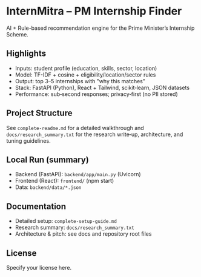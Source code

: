 # InternMitra – PM Internship Finder

AI + Rule-based recommendation engine for the Prime Minister’s Internship Scheme.

## Highlights
- Inputs: student profile (education, skills, sector, location)
- Model: TF-IDF + cosine + eligibility/location/sector rules
- Output: top 3–5 internships with "why this matches"
- Stack: FastAPI (Python), React + Tailwind, scikit‑learn, JSON datasets
- Performance: sub‑second responses; privacy‑first (no PII stored)

## Project Structure
See `complete-readme.md` for a detailed walkthrough and `docs/research_summary.txt` for the research write‑up, architecture, and tuning guidelines.

## Local Run (summary)
- Backend (FastAPI): `backend/app/main.py` (Uvicorn)
- Frontend (React): `frontend/` (npm start)
- Data: `backend/data/*.json`


## Documentation
- Detailed setup: `complete-setup-guide.md`
- Research summary: `docs/research_summary.txt`
- Architecture & pitch: see docs and repository root files

## License
Specify your license here.
